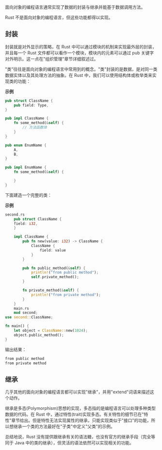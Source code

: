 <font style="color:rgb(51, 51, 51);">面向对象的编程语言通常实现了数据的封装与继承并能基于数据调用方法。</font>

<font style="color:rgb(51, 51, 51);">Rust 不是面向对象的编程语言，但这些功能都得以实现。</font>

## <font style="color:rgb(51, 51, 51);">封装</font>
<font style="color:rgb(51, 51, 51);">封装就是对外显示的策略，在 Rust 中可以通过模块的机制来实现最外层的封装，并且每一个 Rust 文件都可以看作一个模块，模块内的元素可以通过 pub 关键字对外明示。这一点在"组织管理"章节详细叙述过。</font>

<font style="color:rgb(51, 51, 51);">"类"往往是面向对象的编程语言中常用到的概念。"类"封装的是数据，是对同一类数据实体以及其处理方法的抽象。在 Rust 中，我们可以使用结构体或枚举类来实现类的功能：</font>

**<font style="color:rgb(51, 51, 51);background-color:rgb(239, 239, 239);">示例</font>**

```rust
pub struct ClassName {
    pub field: Type,
}

pub impl ClassName {
    fn some_method(&self) {
        // 方法函数体
    }
}

pub enum EnumName {
    A,
    B,
}

pub impl EnumName {
    fn some_method(&self) {

    } 
}
```

<font style="color:rgb(51, 51, 51);">下面建造一个完整的类：</font>

**<font style="color:rgb(51, 51, 51);background-color:rgb(239, 239, 239);">示例</font>**

```rust
second.rs
    pub struct ClassName {
    field: i32,
    }

    impl ClassName {
        pub fn new(value: i32) -> ClassName {
            ClassName {
                field: value
            }
        }

        pub fn public_method(&self) {
            println!("from public method");
            self.private_method();
        }

        fn private_method(&self) {
            println!("from private method");
        }
    }
    main.rs
    mod second;
use second::ClassName;

fn main() {
    let object = ClassName::new(1024);
    object.public_method();
}
```

<font style="color:rgb(51, 51, 51);">输出结果：</font>

```rust
from public method
from private method
```

## <font style="color:rgb(51, 51, 51);">继承</font>
<font style="color:rgb(51, 51, 51);">几乎其他的面向对象的编程语言都可以实现"继承"，并用"extend"词语来描述这个动作。</font>

<font style="color:rgb(51, 51, 51);">继承是多态(Polymorphism)思想的实现，多态指的是编程语言可以处理多种类型数据的代码。在 Rust 中，通过特性(trait)实现多态。有关特性的细节已在"特性"章节给出。但是特性无法实现属性的继承，只能实现类似于"接口"的功能，所以想继承一个类的方法最好在"子类"中定义"父类"的示例。</font>

<font style="color:rgb(51, 51, 51);">总结地说，Rust 没有提供跟继承有关的语法糖，也没有官方的继承手段（完全等同于 Java 中的类的继承），但灵活的语法依然可以实现相关的功能。</font>

